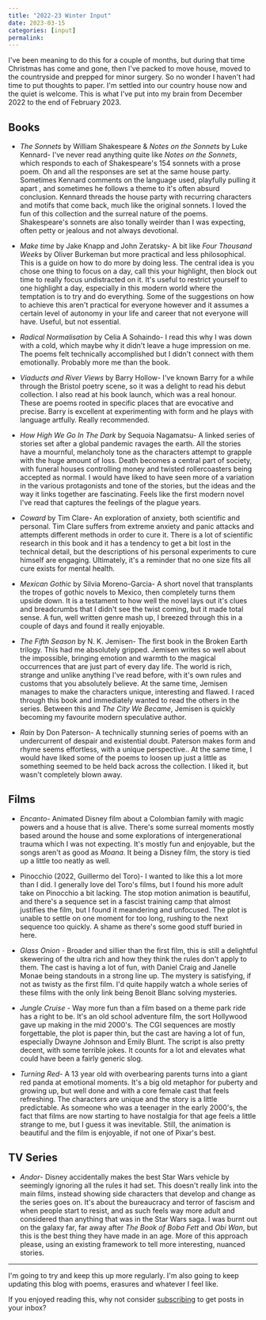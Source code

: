 ```yaml
---
title: "2022-23 Winter Input"
date: 2023-03-15
categories: [input]
permalink:
---
```


I've been meaning to do this for a couple of months, but during that time Christmas has come and gone, then I've packed to move house, moved to the countryside and prepped for minor surgery. So no wonder I haven't had time to put thoughts to paper. I'm settled into our country house now and the quiet is welcome. This is what I've put into my brain from December 2022 to the end of February 2023. 

## Books

- *The Sonnets* by William Shakespeare & *Notes on the Sonnets* by  Luke Kennard- I've never read anything quite like *Notes on the Sonnets*, which responds to each of Shakespeare's 154 sonnets with a prose poem. Oh and all the responses are set at the same house party. Sometimes Kennard comments on the language used, playfully pulling it apart , and sometimes he follows a theme to it's often absurd conclusion. Kennard threads the house party with recurring characters and motifs that come back, much like the original sonnets. I loved the fun of this collection and the surreal nature of the poems. Shakespeare's sonnets are also tonally weirder than I was expecting, often petty or jealous  and not always devotional. 

- *Make time* by Jake Knapp and John Zeratsky- A bit like *Four Thousand Weeks* by Oliver Burkeman but more practical and less philosophical. This is a guide on how to do more by doing less. The central idea is you chose one thing to focus on a day, call this your highlight, then block out time to really focus undistracted on it. It's useful to restrict yourself to one highlight a day, especially in this modern world where the temptation is to try and do everything. Some of the suggestions on how to achieve this aren't practical for everyone however and it assumes a certain level of autonomy in your life and career that not everyone will have.  Useful, but not essential.

- *Radical Normalisation* by Celia A Sohaindo- I read this why I was down with a cold, which maybe why it didn't leave a huge impression on me. The poems felt technically accomplished but I didn't connect with them emotionally.  Probably more me than the book.

- *Viaducts and River Views* by Barry Hollow- I've known Barry for a while through the Bristol poetry scene, so it was a delight to read his debut collection. I also read at his book launch, which was a real honour. These are poems rooted in specific places that are evocative and precise. Barry is excellent at experimenting with form and he plays with language artfully. Really recommended.

- *How High We Go In The Dark* by Sequoia Nagamatsu- A linked series of stories set after a global pandemic ravages the earth. All the stories have a mournful, melancholy tone as the characters attempt to grapple with the huge amount of loss. Death becomes a central part of society, with funeral houses controlling money and twisted rollercoasters being accepted as normal. I would have liked to have seen more of a variation in the various protagonists and tone of the stories, but the ideas and the way it links together are fascinating. Feels like the first modern novel I've read that captures the feelings of the plague years.

- *Coward* by Tim Clare- An exploration of anxiety, both scientific and personal. Tim Clare suffers from extreme anxiety and panic attacks and attempts different methods in order to cure it. There is a lot of scientific research in this book and it has a tendency to get a bit lost in the technical detail, but the descriptions of his personal experiments to cure himself are engaging. Ultimately, it's a reminder that no one size fits all cure exists for mental health.

- *Mexican Gothic* by Silvia Moreno-Garcia- A short novel that transplants the tropes of gothic novels to Mexico, then completely turns them upside down. It is a testament to how well the novel lays out it's clues and breadcrumbs that I didn't see the twist coming, but it made total sense. A fun, well written genre mash up, I breezed through this in a couple of days and found it really enjoyable. 

- *The Fifth Season* by N. K. Jemisen- The first book in the Broken Earth trilogy. This had me absolutely gripped. Jemisen writes so well about the impossible, bringing emotion and warmth to the magical occurrences that are just part of every day life. The world is rich, strange and unlike anything I've read before, with it's own rules and customs that you absolutely believe. At the same time, Jemisen manages to make the characters unique, interesting and flawed. I raced through this book and immediately wanted to read the others in the series. Between this and *The City We Became*, Jemisen is quickly becoming my favourite modern speculative author. 

- *Rain* by Don Paterson- A technically stunning series of poems with an undercurrent of despair and existential doubt. Paterson makes form and rhyme seems effortless, with a unique perspective.. At the same time, I would have liked some of the poems to loosen up just a little as something seemed to be held back across the collection. I liked it, but wasn't completely blown away.

## Films

- *Encanto*- Animated Disney film about a Colombian family with magic powers and a house that is alive. There's some surreal moments mostly based around the house and some explorations of intergenerational trauma which I was not expecting. It's mostly fun and enjoyable, but the songs aren't as good as *Moana*. It being a Disney film, the story is tied up a little too neatly as well.

- Pinocchio (2022, Guillermo del Toro)- I wanted to like this a lot more than I did. I generally love del Toro's films, but I found his more adult take on Pinocchio a bit lacking. The stop motion animation is beautiful, and there's a sequence set in a fascist training camp that almost justifies the film, but I found it meandering and unfocused. The plot is unable to settle on one moment for too long, rushing to the next sequence too quickly. A shame as there's some good stuff buried in here. 

- *Glass Onion* - Broader and sillier than the first film, this is still a delightful skewering of the ultra rich and how they think the rules don't apply to them. The cast is having a lot of fun, with Daniel Craig and Janelle Monae being standouts in a strong line up. The mystery is satisfying, if not as twisty as the first film. I'd quite happily watch a whole series of these films with the only link being Benoit Blanc solving mysteries.

 - *Jungle Cruise* - Way more fun than a film based on a theme park ride has a right to be.  It's an old school adventure film, the sort Hollywood gave up making in the mid 2000's. The CGI sequences are mostly forgettable, the plot is paper thin, but the cast are having a lot of fun, especially Dwayne Johnson and Emily Blunt. The script is also pretty decent, with some terrible jokes. It counts for a lot and elevates what could have been a fairly generic slog.

- *Turning Red*- A 13 year old with overbearing parents turns into a giant red panda at emotional moments. It's a big old metaphor for puberty and growing up, but well done and with a core female cast that feels refreshing. The characters are unique and the story is a little predictable. As someone who was a teenager in the early 2000's, the fact that films are now starting to have nostalgia for that age feels a little strange to me, but I guess it was inevitable. Still, the animation is beautiful and the film is enjoyable, if not one of Pixar's best.

## TV Series

- *Andor*- Disney accidentally makes the best Star Wars vehicle by seemingly ignoring all the rules it had set. This doesn't really link into the main films, instead showing side characters that develop and change as the series goes on. It's about the bureaucracy and terror of fascism and when people start to resist, and as such feels way more adult and considered than anything that  was in the Star Wars saga. I was burnt out on the galaxy far, far away after *The Book of Boba Fett* and *Obi Wan*, but this is the best thing they have made in an age. More of this approach please, using an existing framework to tell more interesting, nuanced stories.

***
I'm going to try and keep this up more regularly. I'm also going to keep updating this blog with poems, erasures and whatever I feel like.  

If you enjoyed reading this, why not consider [subscribing](https://us10.admin.mailchimp.com/reports/summary?id=03000a56e1f0) to get posts in your inbox? 